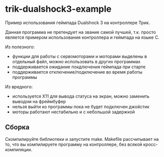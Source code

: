 # trik-dualshock3-example
Пример использования геймпада Dualshock 3 на контроллере Трик.

Данная программа не претендует на звание самой лучшей, т.к. просто является примером использования контроллера и геймпада на языке C.

Из полезного:
- функции для работы с сервомоторами и моторами выделены в отдельный файл, можно использовать в других программах
- поддерживается ожидание покдлючения геймпада при старте
- поддерживается отключение/подключение во время работы программы

Из вредного:
- используется X11 для вывода статуса на экран, можно заменить выводом на фреймбуфер
- нельзя выйти из программы пока не будет подключен джойстик
- моторы работают нестабильно и с небольшой задержкой

## Сборка

Скомпилируйте библиотеки и запустите make. Makefile рассчитывает на то, что вы компилируете программу на контроллере, без всякой кросс-компиляции.
